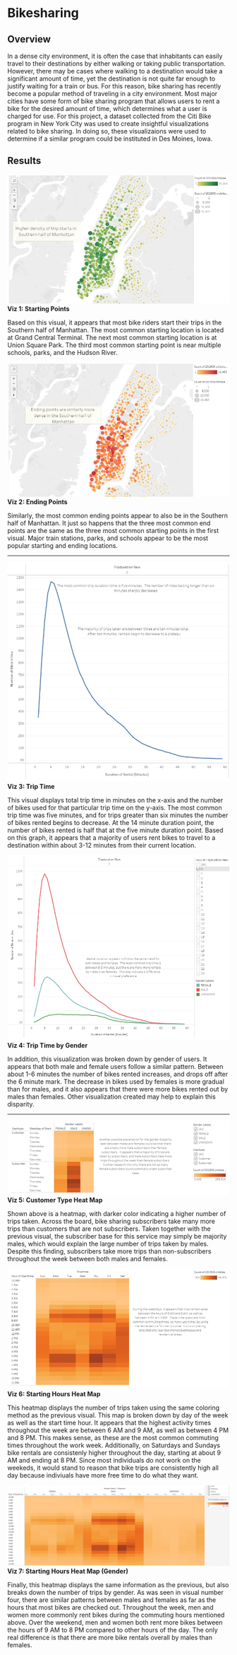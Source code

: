 # Bikesharing

## Overview
In a dense city environment, it is often the case that inhabitants can easily travel to their destinations by either walking or taking public transportation.  However, there may be cases where walking to a destination would take a significant amount of time, yet the destination is not quite far enough to justify waiting for a train or bus.  For this reason, bike sharing has recently become a popular method of traveling in a city environment.  Most major cities have some form of bike sharing program that allows users to rent a bike for the desired amount of time, which determines what a user is charged for use.  For this project, a dataset collected from the Citi Bike program in New York City was used to create insightful visualizations related to bike sharing.  In doing so, these visualizaions were used to determine if a similar program could be instituted in Des Moines, Iowa.

## Results
![MAP1](https://github.com/Mots94/Bikesharing/blob/main/Images/Tableau_Map_1.PNG)
**Viz 1: Starting Points**

Based on this visual, it appears that most bike riders start their trips in the Southern half of Manhattan.  The most common starting location is located at Grand Central Terminal.  The next most common starting location is at Union Square Park.  The third most common starting point is near multiple schools, parks, and the Hudson River.

![MAP2](https://github.com/Mots94/Bikesharing/blob/main/Images/Tableau_Map_2.PNG)
**Viz 2: Ending Points**

Similarly, the most common ending points appear to also be in the Southern half of Manhattan.  It just so happens that the three most common end points are the same as the three most common starting points in the first visual.  Major train stations, parks, and schools appear to be the most popular starting and ending locations.

---

![TRIP_TIME](https://github.com/Mots94/Bikesharing/blob/main/Images/Tableau_Trips_1.PNG)
**Viz 3: Trip Time**

This visual displays total trip time in minutes on the x-axis and the number of bikes used for that particular trip time on the y-axis.  The most common trip time was five minutes, and for trips greater than six minutes the number of bikes rented begins to decrease.  At the 14 minute duration point, the number of bikes rented is half that at the five minute duration point.  Based on this graph, it appears that a majority of users rent bikes to travel to a destination within about 3-12 minutes from their current location.

![TRIP_TIME2](https://github.com/Mots94/Bikesharing/blob/main/Images/Tableau_Trips_2.PNG)
**Viz 4: Trip Time by Gender**

In addition, this visualization was broken down by gender of users.  It appears that both male and female users follow a similar pattern.  Between about 1-6 minutes the number of bikes rented increases, and drops off after the 6 minute mark.  The decrease in bikes used by females is more gradual than for males, and it also appears that there were more bikes rented out by males than females.  Other visualization created may help to explain this disparity.

---

![HMAP1](https://github.com/Mots94/Bikesharing/blob/main/Images/Tableau_HeatMap_CustomerType.PNG)
**Viz 5: Customer Type Heat Map**

Shown above is a heatmap, with darker color indicating a higher number of trips taken.  Across the board, bike sharing subscribers take many more trips than customers that are not subscribers.  Taken together with the previous visual, the subscriber base for this service may simply be majority males, which would explain the large number of trips taken by males.  Despite this finding, subscribers take more trips than non-subscribers throughout the week between both males and females.

![HMAP2](https://github.com/Mots94/Bikesharing/blob/main/Images/Tableau_HeatMap_StartHour.PNG)
**Viz 6: Starting Hours Heat Map**

This heatmap displays the number of trips taken using the same coloring method as the previous visual.  This map is broken down by day of the week as well as the start time hour.  It appears that the highest activity times throughout the week are between 6 AM and 9 AM, as well as between 4 PM and 8 PM.  This makes sense, as these are the most common commuting times throughout the work week.  Additionally, on Saturdays and Sundays bike rentals are consistenly higher throughout the day, starting at about 9 AM and ending at 8 PM.  Since most individuals do not work on the weekeds, it would stand to reason that bike trips are consistently high all day because indiviuals have more free time to do what they want.

![HMAP3](https://github.com/Mots94/Bikesharing/blob/main/Images/Tableau_HeatMap_StartHour_Gender.PNG)
**Viz 7: Starting Hours Heat Map (Gender)**

Finally, this heatmap displays the same information as the previous, but also breaks down the number of trips by gender.  As was seen in visual number four, there are similar patterns between males and females as far as the hours that most bikes are checked out.  Throughout the week, men and women more commonly rent bikes during the commuting hours mentioned above.  Over the weekend, men and women both rent more bikes between the hours of 9 AM to 8 PM compared to other hours of the day.  The only real difference is that there are more bike rentals overall by males than females.
